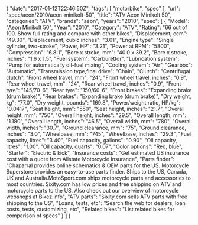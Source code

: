 {
    "date": "2017-01-12T22:46:50Z",
    "tags": [
        "motorbike",
        "spec"
    ],
    "url": "spec\/aeon\/2010\/aeon-minikolt-50",
    "title": "ATV Aeon Minikolt 50",
    "categories": "ATV",
    "brands": "aeon",
    "years": "2010",
    "spec": [
        {
            "Model": "Aeon Minikolt 50",
            "Year": "2010",
            "Category": "ATV",
            "Rating": "66 out of 100. Show full rating and compare with other bikes",
            "Displacement, ccm": "49.30",
            "Displacement, cubic inches": "3.01",
            "Engine type": "Single cylinder, two-stroke",
            "Power, HP": "3.21",
            "Power at RPM": "5800",
            "Compression": "6.8:1",
            "Bore x stroke, mm": "40.0 x 39.2",
            "Bore x stroke, inches": "1.6 x 1.5",
            "Fuel system": "Carburettor",
            "Lubrication system": "Pump for automatically oil-fuel mixing",
            "Cooling system": "Air",
            "Gearbox": "Automatic",
            "Transmission type,final drive": "Chain",
            "Clutch": "Centrifugal clutch",
            "Front wheel travel, mm": "24",
            "Front wheel travel, inches": "0.9",
            "Rear wheel travel, mm": "24",
            "Rear wheel travel, inches": "0.9",
            "Front tyre": "145\/70-6",
            "Rear tyre": "150\/60-6",
            "Front brakes": "Expanding brake (drum brake)",
            "Rear brakes": "Expanding brake (drum brake)",
            "Dry weight, kg": "77.0",
            "Dry weight, pounds": "169.8",
            "Power\/weight ratio, HP\/kg": "0.0417",
            "Seat height, mm": "550",
            "Seat height, inches": "21.7",
            "Overall height, mm": "750",
            "Overall height, inches": "29.5",
            "Overall length, mm": "1.180",
            "Overall length, inches": "46.5",
            "Overall width, mm": "780",
            "Overall width, inches": "30.7",
            "Ground clearance, mm": "75",
            "Ground clearance, inches": "3.0",
            "Wheelbase, mm": "745",
            "Wheelbase, inches": "29.3",
            "Fuel capacity, litres": "3.40",
            "Fuel capacity, gallons": "0.90",
            "Oil capacity, litres": "1.00",
            "Oil capacity, quarts": "0.07",
            "Color options": "Red, blue",
            "Starter": "Electric & kick",
            "Insurance costs": "Get estimated US insurance cost with a quote from Allstate Motorcycle Insurance",
            "Parts finder": "Chaparral provides online schematics & OEM parts for the US.   Motorcycle Superstore provides an easy-to-use parts finder. Ships to the US, Canada, UK and Australia.MotoSport.com ships motorcycle parts and accessories to most countries.    Sixity.com has low prices and free shipping on ATV and motorcycle parts to the US. Also check out our overview of motorcycle webshops at Bikez.info",
            "ATV parts": "Sixity.com sells ATV parts with free shipping to the US",
            "Loans, tests, etc": "Search the web for dealers, loan costs, tests, customizing, etc",
            "Related bikes": "List related bikes for comparison of specs"
        }
    ]
}